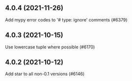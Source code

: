 ## 4.0.4 (2021-11-26)

Add mypy error codes to '# type: ignore' comments (#6379)

## 4.0.3 (2021-10-15)

Use lowercase tuple where possible (#6170)

## 4.0.2 (2021-10-12)

Add star to all non-0.1 versions (#6146)

